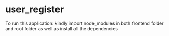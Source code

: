 # user_register

To run this application:
kindly import node_modules in both frontend folder and root folder as well as install all the dependencies
